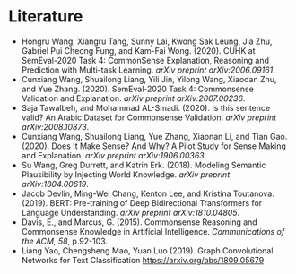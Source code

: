 # Literature

- Hongru Wang, Xiangru Tang, Sunny Lai, Kwong Sak Leung, Jia Zhu, Gabriel Pui Cheong Fung, and Kam-Fai Wong. (2020). CUHK at SemEval-2020 Task 4: CommonSense Explanation, Reasoning and Prediction with Multi-task Learning. *arXiv preprint arXiv:2006.09161*.
- Cunxiang Wang, Shuailong Liang, Yili Jin, Yilong Wang, Xiaodan Zhu, and Yue Zhang. (2020). SemEval-2020 Task 4: Commonsense Validation and Explanation. *arXiv preprint arXiv:2007.00236*.
- Saja Tawalbeh, and Mohammad AL-Smadi. (2020). Is this sentence valid? An Arabic Dataset for Commonsense Validation. *arXiv preprint arXiv:2008.10873*.
- Cunxiang Wang, Shuailong Liang, Yue Zhang, Xiaonan Li, and Tian Gao. (2020). Does It Make Sense? And Why? A Pilot Study for Sense Making and Explanation. *arXiv preprint arXiv:1906.00363*.
- Su Wang, Greg Durrett, and Katrin Erk. (2018). Modeling Semantic Plausibility by Injecting World Knowledge. *arXiv preprint arXiv:1804.00619*.
- Jacob Devlin, Ming-Wei Chang, Kenton Lee, and Kristina Toutanova. (2019). BERT: Pre-training of Deep Bidirectional Transformers for Language Understanding. *arXiv preprint arXiv:1810.04805*.
- Davis, E., and Marcus, G. (2015). Commonsense Reasoning and Commonsense Knowledge in Artificial Intelligence. *Communications of the ACM, 58*, p.92-103.
- Liang Yao, Chengsheng Mao, Yuan Luo (2019). Graph Convolutional Networks for Text Classification https://arxiv.org/abs/1809.05679
